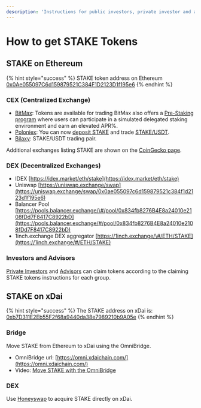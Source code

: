 ```yaml
---
description: 'Instructions for public investors, private investor and advisors'
---
```


# How to get STAKE Tokens

## STAKE on Ethereum

{% hint style="success" %}
STAKE token address on Ethereum [0x0Ae055097C6d159879521C384F1D2123D1f195e6](https://etherscan.io/token/0x0Ae055097C6d159879521C384F1D2123D1f195e6)
{% endhint %}

### CEX \(Centralized Exchange\)

* [BitMax](https://bitmaxhelp.zendesk.com/hc/en-us/articles/360047308453-xDai-Chain-STAKE-): Tokens are available for trading  BitMax also offers a [Pre-Staking program](https://bitmaxhelp.zendesk.com/hc/en-us/articles/360047202914) where users can participate in a simulated delegated staking environment and earn an elevated APR%.
* [Poloniex](https://medium.com/poloniex/xdai-stake-is-now-available-on-poloniex-12b8a40d74bc): You can now [deposit STAKE](https://poloniex.com/wallet/STAKE/receive) and trade [STAKE/USDT](https://poloniex.com/exchange#usdt_stake).
* [Bilaxy](https://bilaxy.com/trade/STAKE_USDT): STAKE/USDT trading pair.

Additional exchanges listing STAKE are shown on the [CoinGecko page](https://www.coingecko.com/en/coins/xdai-stake#markets).

### DEX \(Decentralized Exchanges\)

* IDEX [https://idex.market/eth/stake](https://idex.market/eth/stake)
* Uniswap [https://uniswap.exchange/swap](https://uniswap.exchange/swap/0x0ae055097c6d159879521c384f1d2123d1f195e6)
* Balancer Pool [https://pools.balancer.exchange/\#/pool/0x834fb8276B4E8a24010e2108fDd7F8417C8922bD](https://pools.balancer.exchange/#/pool/0x834fb8276B4E8a24010e2108fDd7F8417C8922bD)
* 1inch.exchange DEX aggregator [https://1inch.exchange/\#/ETH/STAKE](https://1inch.exchange/#/ETH/STAKE)

### Investors and Advisors

[Private Investors](claim-stake.md) and [Advisors](manual-instructions-advisors.md) can claim tokens according to the claiming STAKE tokens instructions for each group.

## STAKE on xDai

{% hint style="success" %}
The STAKE address on xDai is: [0xb7D311E2Eb55F2f68a9440da38e7989210b9A05e](https://blockscout.com/poa/xdai/address/0xb7D311E2Eb55F2f68a9440da38e7989210b9A05e/transactions)
{% endhint %}

### Bridge

Move STAKE from Ethereum to xDai using the OmniBridge.

* OmniBridge url: [https://omni.xdaichain.com/](https://omni.xdaichain.com/)
* Video: [Move STAKE with the OmniBridge](https://youtu.be/qbuBqur9lcE)

### DEX

Use [Honeyswap](../../../about-xdai/project-spotlights/honeyswap.md) to acquire STAKE directly on xDai.

